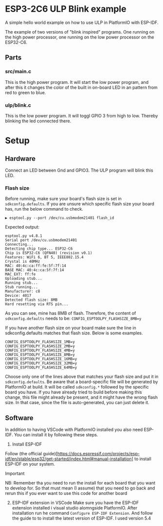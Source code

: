 
# ESP3-2C6 ULP Blink example

A simple hello world example on how to use ULP in PlatformIO with ESP-IDF. 

The example of two versions of "blink inspired" programs. One running on the high power processor, one running on the low power processor on the ESP32-C6.

## Parts

### src/main.c
This is the high power program. It will start the low power program, and after this it changes the color of the built in on-board LED in an pattern from red to green to blue. 

### ulp/blink.c 
This is the low power program. It will toggl GPIO 3 from high to low. Thereby blinking the led connected there.

# Setup 

## Hardware

Connect an LED between Gnd and GPIO3. The ULP program will blink this LED. 

### Flash size

Before running, make sure your board's flash size is set in `sdkconfig.defaults`. If you are unsure which specific flash size your board has, run the below command to check.

````
▶ esptool.py --port /dev/cu.usbmodem21401 flash_id

````

Expected output:
````
esptool.py v4.8.1
Serial port /dev/cu.usbmodem21401
Connecting...
Detecting chip type... ESP32-C6
Chip is ESP32-C6 (QFN40) (revision v0.1)
Features: WiFi 6, BT 5, IEEE802.15.4
Crystal is 40MHz
MAC: 40:4c:ca:ff:fe:5f:7f:14
BASE MAC: 40:4c:ca:5f:7f:14
MAC_EXT: ff:fe
Uploading stub...
Running stub...
Stub running...
Manufacturer: c8
Device: 4017
Detected flash size: 8MB
Hard resetting via RTS pin...
````

As you can see, mine has 8MB of flash. Therefore, the content of `sdkconfig.defaults` needs to be:
`CONFIG_ESPTOOLPY_FLASHSIZE_8MB=y`

If you have another flash size on your board make sure the line in sdkconfig.defaults matches that flash size. Below is some examples. 

````
CONFIG_ESPTOOLPY_FLASHSIZE_1MB=y
CONFIG_ESPTOOLPY_FLASHSIZE_2MB=y
CONFIG_ESPTOOLPY_FLASHSIZE_4MB=y
CONFIG_ESPTOOLPY_FLASHSIZE_8MB=y
CONFIG_ESPTOOLPY_FLASHSIZE_16MB=y
CONFIG_ESPTOOLPY_FLASHSIZE_32MB=y
CONFIG_ESPTOOLPY_FLASHSIZE_64MB=y
````

Choose only one of the lines above that matches your flash size and put it in `sdkconfig.defaults`. Be aware that a board-specific file will be generated by PlatformIO at build. It will be called `sdkconfig.*` followed by the specific board you have. If you have already tried to build before making this change, this file might already be present, and it might have the wrong flash size. In that case, since the file is auto-generated, you can just delete it.


## Software

In addition to having VSCode with PlatformIO installed you also need ESP-IDF. You can install it by following these steps.  

1. Install ESP-IDF

Follow (the official guide)[https://docs.espressif.com/projects/esp-idf/en/stable/esp32/get-started/index.html#manual-installation] to install ESP-IDF on your system.

> [!IMPORTANT]  
> NB: Remember tha you need to run the install for each board that you want to develop for. So that must mean (I assume) that you need to go back and rerun this if you ever want to use this code for another board

2. ESP-IDF extension in VSCode
Make sure you have the ESP-IDF extension installed i visual studio alomngside PlatformIO. After installation run he command `Configure ESP-IDF Extension`. And follow the guide to to install the latest version of ESP-IDF. I used version 5.4

